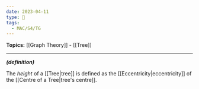 ```yaml
---
date: 2023-04-11
type: 🧠
tags:
  - MAC/S4/TG
---
```


**Topics:** [[Graph Theory]] - [[Tree]]

---

_**(definition)**_

The _height_ of a [[Tree|tree]] is defined as the [[Eccentricity|eccentricity]] of the [[Centre of a Tree|tree's centre]].
